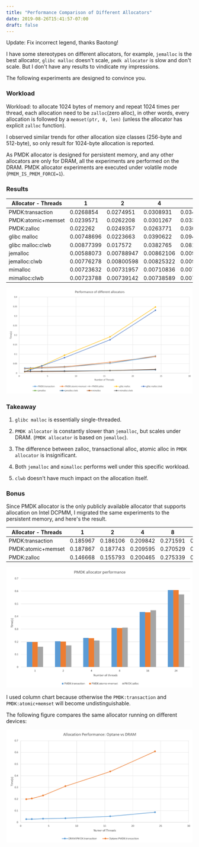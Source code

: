```yaml
---
title: "Performance Comparison of Different Allocators"
date: 2019-08-26T15:41:57-07:00
draft: false 
---
```


Update:
Fix incorrect legend, thanks Baotong! 

I have some stereotypes on different allocators, for example, `jemalloc` is the best allocator, `glibc malloc` doesn't scale, `pmdk allocator` is slow and don't scale. 
But I don't have any results to vindicate my impressions. 

The following experiments are designed to convince you.

### Workload

Workload: to allocate 1024 bytes of memory and repeat 1024 times per thread, each allocation need to be `zalloc`(zero alloc), in other words, every allocation is followed by a `memset(ptr, 0, len)` (unless the allocator has explicit `zalloc` function).

I observed similar trends for other allocation size classes (256-byte and 512-byte), so only  result for 1024-byte allocation is reported. 

As PMDK allocator is designed for persistent memory, and any other allocators are only for DRAM, all the experiments are performed on the DRAM. 
PMDK allocator experiments are executed under volatile mode (`PMEM_IS_PMEM_FORCE=1`).


### Results

| Allocator -  Threads | 1          | 2          | 4          | 8          | 16         |
|--------------------|------------|------------|------------|------------|------------|
| PMDK:transaction   | 0.0268854  | 0.0274951  | 0.0308931  | 0.0349187  | 0.0517541  |
| PMDK:atomic+memset | 0.0239571  | 0.0262208  | 0.0301267  | 0.0335501  | 0.0577313  |
| PMDK:zalloc        | 0.022262   | 0.0249357  | 0.0263771  | 0.030475   | 0.0526358  |
| glibc malloc        | 0.00748696 | 0.0223663  | 0.0390622  | 0.0945179  | 0.191004   |
| glibc malloc:clwb   | 0.00877399 | 0.017572   | 0.0382765  | 0.0817171  | 0.175284   |
| jemalloc           | 0.00588073 | 0.00788947 | 0.00862106 | 0.00937587 | 0.0118319  |
| jemalloc:clwb      | 0.00776278 | 0.00800598 | 0.00825322 | 0.00907541 | 0.0107397  |
| mimalloc           | 0.00723632 | 0.00731957 | 0.00710836 | 0.00719447 | 0.00933608 |
| mimalloc:clwb      | 0.00723788 | 0.00739142 | 0.00738589 | 0.00769756 | 0.00954164 |

![](/img/allocator_bench.png)


### Takeaway

1. `glibc malloc` is essentially single-threaded.

2. `PMDK allocator` is constantly slower than `jemalloc`, but scales under DRAM. (`PMDK allocator` is based on `jemalloc`).

3. The difference between zalloc, transactional alloc, atomic alloc in `PMDK allocator` is insignificant. 

3. Both `jemalloc` and `mimalloc` performs well under this specific workload.

4. `clwb` doesn't have much impact on the allocation itself.


### Bonus

Since PMDK allocator is the only publicly available allocator that supports allocation on Intel DCPMM, I migrated the same experiments to the persistent memory, and here's the result.

| Allocator - Threads         | 1        | 2        | 4        | 8        | 16       |
|--------------------|----------|----------|----------|----------|----------|
| PMDK:transaction   | 0.185967 | 0.186106 | 0.209842 | 0.271591 | 0.384797 |
| PMDK:atomic+memset | 0.187867 | 0.187743 | 0.209595 | 0.270529 | 0.385283 |
| PMDK:zalloc        | 0.146668 | 0.155793 | 0.200465 | 0.275339 | 0.406135 |

![](/img/pmdk-allocator.png)

I used column chart because otherwise the `PMDK:transaction` and `PMDK:atomic+memset` will become undistinguishable.


The following figure compares the same allocator running on different devices:

![](/img/alloc_dram_optane.png)
